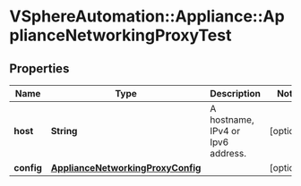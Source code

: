 # VSphereAutomation::Appliance::ApplianceNetworkingProxyTest

## Properties
Name | Type | Description | Notes
------------ | ------------- | ------------- | -------------
**host** | **String** | A hostname, IPv4 or Ipv6 address. | [optional] 
**config** | [**ApplianceNetworkingProxyConfig**](ApplianceNetworkingProxyConfig.md) |  | [optional] 



